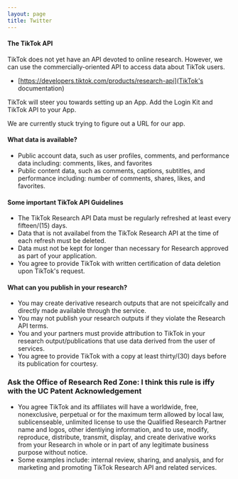 ```yaml
---
layout: page
title: Twitter
---
```


#### The TikTok API

TikTok does not yet have an API devoted to online research. However, we can 
use the commercially-oriented API to access data about TikTok users.

* [https://developers.tiktok.com/products/research-api](TikTok's documentation)

TikTok will steer you towards setting up an App. Add the Login Kit and TikTok
API to your App.

We are currently stuck trying to figure out a URL for our app.


#### What data is available? 

- Public account data, such as user profiles, comments, and performance data including: comments, likes, and favorites
- Public content data, such as comments, captions, subtitles, and performance including: number of comments, shares, likes,
  and favorites.


#### Some important TikTok API Guidelines

- The TikTok Research API Data must be regularly refreshed at least every fifteen/(15) days.
- Data that is not availabel from the TikTok Research API at the time of each refresh must be deleted.
- Data must not be kept for longer than necessary for Research approved as part of your application.
- You agree to provide TikTok with written certification of data deletion upon TikTok's request.

#### What can you publish in your research?

- You may create derivative research outputs that are not speicifcally and directly made available through the service.
- You may not publish your research outputs if they violate the Research API terms. 
- You and your partners must provide attribution to TikTok in your research output/publications that use data derived 
  from the user of services. 
- You agree to provide TikTok with a copy at least thirty/(30) days before its publication for courtesy. 

### Ask the Office of Research Red Zone: I think this rule is iffy with the UC Patent Acknowledgement
- You agree TikTok and its affiliates will have a worldwide, free, nonexclusive, perpetual or for the maximum term allowed by 
  local law, sublicenseable, unlimited license to use the Qualified Research Partner name and logos, other identiying information, 
  and to use, modify, reproduce, distribute, transmit, display, and create derivative works from your Research in whole or 
  in part of any legitimate business purpose without notice. 
- Some examples include: internal review, sharing, and analysis, and for marketing and promoting TikTok Research API and related services.


